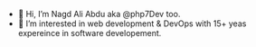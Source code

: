 - 👋 Hi, I’m Nagd Ali Abdu aka @php7Dev too.
- 👀 I’m interested in web development & DevOps with 15+ yeas expereince in software developement.
<!---
php7Dev/php7Dev is a ✨ special ✨ repository because its `README.md` (this file) appears on your GitHub profile.
You can click the Preview link to take a look at your changes.
--->
